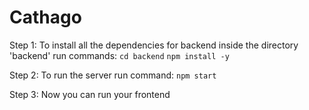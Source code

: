 # Cathago
Step 1: To install all the dependencies for backend inside the directory 'backend'
run commands:
`cd backend`
`npm install -y`

Step 2: To run the server
run command: `npm start`

Step 3: Now you can run your frontend
